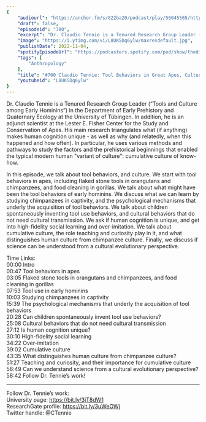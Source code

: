 ```yaml
---
{
	"audiourl": "https://anchor.fm/s/822ba20/podcast/play/56045565/https%3A%2F%2Fd3ctxlq1ktw2nl.cloudfront.net%2Fstaging%2F2022-7-11%2Fbdc993f6-00c6-9a12-3734-419ae1f2c3e4.m4a",
	"draft": false,
	"episodeid": "700",
	"excerpt": "Dr. Claudio Tennie is a Tenured Research Group Leader (“Tools and Culture among Early Hominins”) in the Department of Early Prehistory and Quaternary Ecology at the University of Tübingen. In addition, he is an adjunct scientist at the Lester E. Fisher Center for the Study and Conservation of Apes. His main research triangulates what (if anything) makes human cognition unique - as well as why (and relatedly, when this happened and how often). In particular, he uses various methods and pathways to study the factors and the prehistorical beginnings that enabled the typical modern human \"variant of culture\": cumulative culture of know-how.",
	"image": "https://i.ytimg.com/vi/L8UKSDq6ylw/maxresdefault.jpg",
	"publishDate": 2022-11-04,
	"spotifyEpisodeUrl": "https://podcasters.spotify.com/pod/show/thedissenter/episodes/700-Claudio-Tennie-Tool-Behaviors-in-Great-Apes--Cultural-Transmission--and-Cumulative-Culture-e1mcsht",
	"tags": [
		"Anthropology"
	],
	"title": "#700 Claudio Tennie: Tool Behaviors in Great Apes, Cultural Transmission, and Cumulative Culture",
	"youtubeid": "L8UKSDq6ylw"
}
---
```

Dr. Claudio Tennie is a Tenured Research Group Leader (“Tools and Culture among Early Hominins”) in the Department of Early Prehistory and Quaternary Ecology at the University of Tübingen. In addition, he is an adjunct scientist at the Lester E. Fisher Center for the Study and Conservation of Apes. His main research triangulates what (if anything) makes human cognition unique - as well as why (and relatedly, when this happened and how often). In particular, he uses various methods and pathways to study the factors and the prehistorical beginnings that enabled the typical modern human "variant of culture": cumulative culture of know-how.

In this episode, we talk about tool behaviors, and culture. We start with tool behaviors in apes, including flaked stone tools in orangutans and chimpanzees, and food cleaning in gorillas. We talk about what might have been the tool behaviors of early hominins. We discuss what we can learn by studying chimpanzees in captivity, and the psychological mechanisms that underly the acquisition of tool behaviors. We talk about children spontaneously inventing tool use behaviors, and cultural behaviors that do not need cultural transmission. We ask if human cognition is unique, and get into high-fidelity social learning and over-imitation. We talk about cumulative culture, the role teaching and curiosity play in it, and what distinguishes human culture from chimpanzee culture. Finally, we discuss if science can be understood from a cultural evolutionary perspective.

Time Links:  
<time>00:00</time> Intro  
<time>00:47</time> Tool behaviors in apes  
<time>03:05</time> Flaked stone tools in orangutans and chimpanzees, and food cleaning in gorillas  
<time>07:53</time> Tool use in early hominins  
<time>10:03</time> Studying chimpanzees in captivity  
<time>15:39</time> The psychological mechanisms that underly the acquisition of tool behaviors  
<time>20:28</time> Can children spontaneously invent tool use behaviors?  
<time>25:08</time> Cultural behaviors that do not need cultural transmission  
<time>27:12</time> Is human cognition unique?  
<time>30:10</time> High-fidelity social learning  
<time>34:22</time> Over-imitation  
<time>39:02</time> Cumulative culture  
<time>43:35</time> What distinguishes human culture from chimpanzee culture?  
<time>51:27</time> Teaching and curiosity, and their importance for cumulative culture  
<time>56:49</time> Can we understand science from a cultural evolutionary perspective?  
<time>58:42</time> Follow Dr. Tennie’s work!

---

Follow Dr. Tennie’s work:  
University page: https://bit.ly/3jT8dW1  
ResearchGate profile: https://bit.ly/3uWeOWj  
Twitter handle: @CTennie
